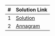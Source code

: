 | #   | Solution Link                       |
| --- | ------------------------------------ |
| 1   | [Solution](problems/2.addTwoNumbers.java)     |
| 2   | [Annagram](problems/anagram1347.java)     |

